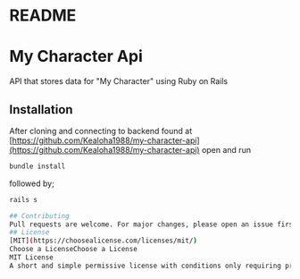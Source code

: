 # README

# My Character Api
API that stores data for "My Character" using Ruby on Rails
## Installation
After cloning and connecting to backend found at
[https://github.com/Kealoha1988/my-character-api](https://github.com/Kealoha1988/my-character-api) open and run 
```bash
bundle install
```
followed by;
```bash
rails s

## Contributing
Pull requests are welcome. For major changes, please open an issue first to discuss what you would like to change.
## License
[MIT](https://choosealicense.com/licenses/mit/)
Choose a LicenseChoose a License
MIT License
A short and simple permissive license with conditions only requiring preservation of copyright and license notices. Licensed works, modifications, and larger works may be distributed under different terms and without source code.
